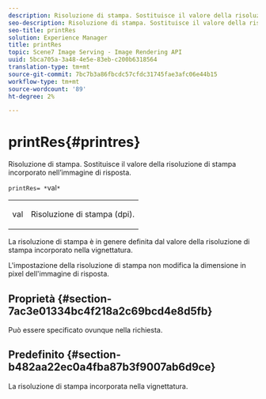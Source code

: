 ```yaml
---
description: Risoluzione di stampa. Sostituisce il valore della risoluzione di stampa incorporato nell’immagine di risposta.
seo-description: Risoluzione di stampa. Sostituisce il valore della risoluzione di stampa incorporato nell’immagine di risposta.
seo-title: printRes
solution: Experience Manager
title: printRes
topic: Scene7 Image Serving - Image Rendering API
uuid: 5bca705a-3a48-4e5e-83eb-c200b6318564
translation-type: tm+mt
source-git-commit: 7bc7b3a86fbcdc57cfdc31745fae3afc06e44b15
workflow-type: tm+mt
source-wordcount: '89'
ht-degree: 2%

---
```



# printRes{#printres}

Risoluzione di stampa. Sostituisce il valore della risoluzione di stampa incorporato nell’immagine di risposta.

`printRes= *`val`*`

<table id="simpletable_3B5576DD070547538E74D4059B3E8251"> 
 <tr class="strow"> 
  <td class="stentry"> <p><span class="varname"> val</span> </p> </td> 
  <td class="stentry"> <p>Risoluzione di stampa (dpi). </p></td> 
 </tr> 
</table>

La risoluzione di stampa è in genere definita dal valore della risoluzione di stampa incorporato nella vignettatura.

L&#39;impostazione della risoluzione di stampa non modifica la dimensione in pixel dell&#39;immagine di risposta.

## Proprietà {#section-7ac3e01334bc4f218a2c69bcd4e8d5fb}

Può essere specificato ovunque nella richiesta.

## Predefinito {#section-b482aa22ec0a4fba87b3f9007ab6d9ce}

La risoluzione di stampa incorporata nella vignettatura.
